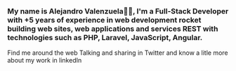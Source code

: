 ### My name is Alejandro Valenzuela👋👋, I'm a Full-Stack Developer with +5 years of experience in web development rocket building web sites, web applications and services REST with technologies such as PHP, Laravel, JavaScript, Angular.

Find me around the web
Talking and sharing in Twitter
and know a litle more about my work in linkedIn

<!--
**tzalejo/tzalejo** is a ✨ _special_ ✨ repository because its `README.md` (this file) appears on your GitHub profile.

Here are some ideas to get you started:

- 🔭 I’m currently working on ...
- 🌱 I’m currently learning ...
- 👯 I’m looking to collaborate on ...
- 🤔 I’m looking for help with ...
- 💬 Ask me about ...
- 📫 How to reach me: ...
- 😄 Pronouns: ...
- ⚡ Fun fact: ...
-->
